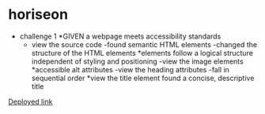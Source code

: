 # horiseon

* challenge 1
*GIVEN a webpage meets accessibility standards
  * view the source code
-found  semantic HTML elements
-changed  the structure of the HTML elements
*elements follow a logical structure independent of styling and positioning
 -view the image elements
*accessible alt attributes
-view the heading attributes
-fall in sequential order
 *view the title element
 found  a concise, descriptive title

<a href="https://santosangel1126.github.io/horiseon/">Deployed link</a>
